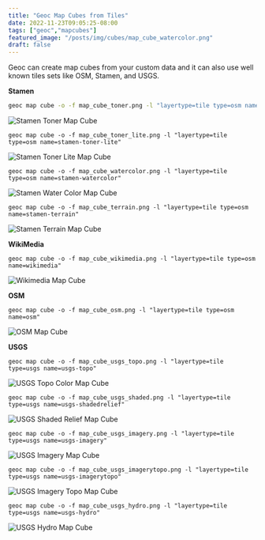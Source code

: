 ```yaml
---
title: "Geoc Map Cubes from Tiles"
date: 2022-11-23T09:05:25-08:00
tags: ["geoc","mapcubes"]
featured_image: "/posts/img/cubes/map_cube_watercolor.png"
draft: false
---
```


Geoc can create map cubes from your custom data and it can also use well known tiles sets like OSM, Stamen, and USGS.

<!--more-->

**Stamen**

```bash
geoc map cube -o -f map_cube_toner.png -l "layertype=tile type=osm name=stamen-toner"
```

![Stamen Toner Map Cube](/posts/img/cubes/map_cube_toner.png)

```
geoc map cube -o -f map_cube_toner_lite.png -l "layertype=tile type=osm name=stamen-toner-lite"
```

![Stamen Toner Lite Map Cube](/posts/img/cubes/map_cube_toner_lite.png)

```
geoc map cube -o -f map_cube_watercolor.png -l "layertype=tile type=osm name=stamen-watercolor"
```

![Stamen Water Color Map Cube](/posts/img/cubes/map_cube_watercolor.png)

```
geoc map cube -o -f map_cube_terrain.png -l "layertype=tile type=osm name=stamen-terrain"
```

![Stamen Terrain Map Cube](/posts/img/cubes/map_cube_terrain.png)

**WikiMedia**

```
geoc map cube -o -f map_cube_wikimedia.png -l "layertype=tile type=osm name=wikimedia"
```

![Wikimedia Map Cube](/posts/img/cubes/map_cube_wikimedia.png)

**OSM**

```
geoc map cube -o -f map_cube_osm.png -l "layertype=tile type=osm name=osm"
```

![OSM Map Cube](/posts/img/cubes/map_cube_osm.png)

**USGS**

```
geoc map cube -o -f map_cube_usgs_topo.png -l "layertype=tile type=usgs name=usgs-topo"
```

![USGS Topo Color Map Cube](/posts/img/cubes/map_cube_usgs_topo.png)

```
geoc map cube -o -f map_cube_usgs_shaded.png -l "layertype=tile type=usgs name=usgs-shadedrelief"
```

![USGS Shaded Relief Map Cube](/posts/img/cubes/map_cube_usgs_shaded.png)

```
geoc map cube -o -f map_cube_usgs_imagery.png -l "layertype=tile type=usgs name=usgs-imagery"
```

![USGS Imagery Map Cube](/posts/img/cubes/map_cube_usgs_imagery.png)

```
geoc map cube -o -f map_cube_usgs_imagerytopo.png -l "layertype=tile type=usgs name=usgs-imagerytopo"
```

![USGS Imagery Topo Map Cube](/posts/img/cubes/map_cube_usgs_imagerytopo.png)

```
geoc map cube -o -f map_cube_usgs_hydro.png -l "layertype=tile type=usgs name=usgs-hydro"
```

![USGS Hydro Map Cube](/posts/img/cubes/map_cube_usgs_hydro.png)